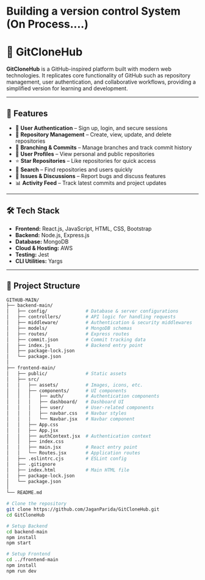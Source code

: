 # Building a version control System (On Process....)

# 🚀 GitCloneHub

**GitCloneHub** is a GitHub-inspired platform built with modern web technologies. It replicates core functionality of GitHub such as repository management, user authentication, and collaborative workflows, providing a simplified version for learning and development.

---

## 📌 Features

- 🔐 **User Authentication** – Sign up, login, and secure sessions
- 📂 **Repository Management** – Create, view, update, and delete repositories
- 🌿 **Branching & Commits** – Manage branches and track commit history
- 👤 **User Profiles** – View personal and public repositories
- ⭐ **Star Repositories** – Like repositories for quick access
- 🔎 **Search** – Find repositories and users quickly
- 💬 **Issues & Discussions** – Report bugs and discuss features
- 📊 **Activity Feed** – Track latest commits and project updates

---

## 🛠️ Tech Stack

- **Frontend:** React.js, JavaScript, HTML, CSS, Bootstrap
- **Backend:** Node.js, Express.js
- **Database:** MongoDB
- **Cloud & Hosting:** AWS
- **Testing:** Jest
- **CLI Utilities:** Yargs

---

## 📂 Project Structure

```bash
GITHUB-MAIN/
├── backend-main/
│   ├── config/              # Database & server configurations
│   ├── controllers/         # API logic for handling requests
│   ├── middleware/          # Authentication & security middlewares
│   ├── models/              # MongoDB schemas
│   ├── routes/              # Express routes
│   ├── commit.json          # Commit tracking data
│   ├── index.js             # Backend entry point
│   ├── package-lock.json
│   └── package.json
│
├── frontend-main/
│   ├── public/              # Static assets
│   ├── src/
│   │   ├── assets/          # Images, icons, etc.
│   │   ├── components/      # UI components
│   │   │   ├── auth/        # Authentication components
│   │   │   ├── dashboard/   # Dashboard UI
│   │   │   ├── user/        # User-related components
│   │   │   ├── navbar.css   # Navbar styles
│   │   │   └── Navbar.jsx   # Navbar component
│   │   ├── App.css
│   │   ├── App.jsx
│   │   ├── authContext.jsx  # Authentication context
│   │   ├── index.css
│   │   ├── main.jsx         # React entry point
│   │   └── Routes.jsx       # Application routes
│   ├── .eslintrc.cjs        # ESLint config
│   ├── .gitignore
│   ├── index.html           # Main HTML file
│   ├── package-lock.json
│   └── package.json
│
└── README.md

# Clone the repository
git clone https://github.com/JaganParida/GitCloneHub.git
cd GitCloneHub

# Setup Backend
cd backend-main
npm install
npm start

# Setup Frontend
cd ../frontend-main
npm install
npm run dev
```
